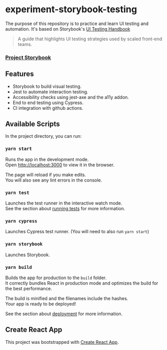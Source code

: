# experiment-storybook-testing

The purpose of this repository is to practice and learn UI testing and automation. It's based on Storybook's [UI Testing Handbook](https://storybook.js.org/tutorials/ui-testing-handbook)
> A guide that highlights UI testing strategies used by scaled front-end teams.

### [Project Storybook](https://main--61c78c4fb88936003a4f8c6a.chromatic.com/)

## Features

- Storybook to build visual testing.
- Jest to automate interaction testing.
- Accessibility checks using jest-axe and the a11y addon.
- End to end testing using Cypress.
- CI integration with github actions.

## Available Scripts

In the project directory, you can run:

### `yarn start`

Runs the app in the development mode.\
Open [http://localhost:3000](http://localhost:3000) to view it in the browser.

The page will reload if you make edits.\
You will also see any lint errors in the console.

### `yarn test`

Launches the test runner in the interactive watch mode.\
See the section about [running tests](https://facebook.github.io/create-react-app/docs/running-tests) for more information.

### `yarn cypress`

Launches Cypress test runner. (You will need to also run `yarn start`)

### `yarn storybook`

Launches Storybook.

### `yarn build`

Builds the app for production to the `build` folder.\
It correctly bundles React in production mode and optimizes the build for the best performance.

The build is minified and the filenames include the hashes.\
Your app is ready to be deployed!

See the section about [deployment](https://facebook.github.io/create-react-app/docs/deployment) for more information.


## Create React App

This project was bootstrapped with [Create React App](https://github.com/facebook/create-react-app).